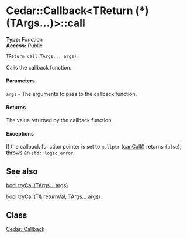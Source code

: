 # Cedar::Callback<TReturn (*)(TArgs...)>::call

**Type:** Function\
**Access:** Public

``` c++
TReturn call(TArgs... args);
```

Calls the callback function.

#### Parameters

`args` - The arguments to pass to the callback function.

#### Returns

The value returned by the callback function.

#### Exceptions

If the callback function pointer is set to `nullptr` ([canCall()](canCall.md) returns `false`), throws an `std::logic_error`.

## See also

[bool tryCall(TArgs... args)](tryCall.md)

[bool tryCall(T& returnVal, TArgs... args)](tryCall.md)

## Class

[Cedar::Callback](../Callback.md)
